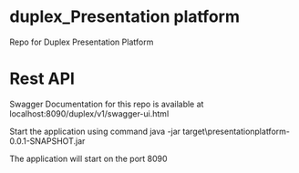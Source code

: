 # duplex_Presentation platform
Repo for Duplex Presentation Platform

# Rest API
Swagger Documentation for this repo is available at localhost:8090/duplex/v1/swagger-ui.html

Start the application using command
java -jar target\presentationplatform-0.0.1-SNAPSHOT.jar

The application will start on the port 8090
